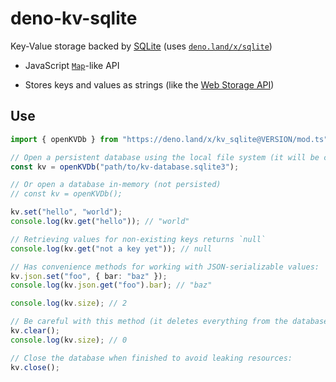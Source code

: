 # deno-kv-sqlite

Key-Value storage backed by [SQLite](https://sqlite.org/) (uses
[`deno.land/x/sqlite`](https://deno.land/x/sqlite))

- JavaScript
  [`Map`](https://developer.mozilla.org/en-US/docs/Web/JavaScript/Reference/Global_Objects/Map)-like
  API

- Stores keys and values as strings (like the
  [Web Storage API](https://developer.mozilla.org/en-US/docs/Web/API/Web_Storage_API))

## Use

```ts
import { openKVDb } from "https://deno.land/x/kv_sqlite@VERSION/mod.ts";

// Open a persistent database using the local file system (it will be created if necessary):
const kv = openKVDb("path/to/kv-database.sqlite3");

// Or open a database in-memory (not persisted)
// const kv = openKVDb();

kv.set("hello", "world");
console.log(kv.get("hello")); // "world"

// Retrieving values for non-existing keys returns `null`
console.log(kv.get("not a key yet")); // null

// Has convenience methods for working with JSON-serializable values:
kv.json.set("foo", { bar: "baz" });
console.log(kv.json.get("foo").bar); // "baz"

console.log(kv.size); // 2

// Be careful with this method (it deletes everything from the database!)
kv.clear();
console.log(kv.size); // 0

// Close the database when finished to avoid leaking resources:
kv.close();
```
